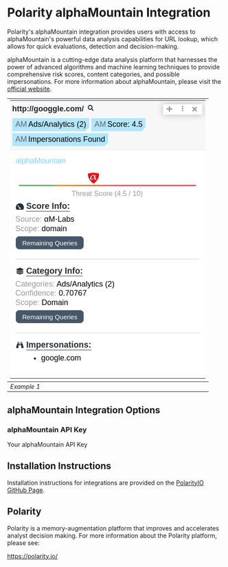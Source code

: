 # Polarity alphaMountain Integration

Polarity's alphaMountain integration provides users with access to alphaMountain's powerful data analysis capabilities for URL lookup, which allows for quick evaluations, detection and decision-making.

alphaMountain is a cutting-edge data analysis platform that harnesses the power of advanced algorithms and machine learning techniques to provide comprehensive risk scores, content categories, and possible impersonations. For more information about alphaMountain, please visit the [official website](https://www.alphamountain.com).

| ![](assets/integration-example-1.png) |
| ------------------------------------- |
| _Example 1_                           |

## alphaMountain Integration Options

### alphaMountain API Key

Your alphaMountain API Key

## Installation Instructions

Installation instructions for integrations are provided on the [PolarityIO GitHub Page](https://polarityio.github.io/).

## Polarity

Polarity is a memory-augmentation platform that improves and accelerates analyst decision making. For more information about the Polarity platform, please see:

https://polarity.io/
